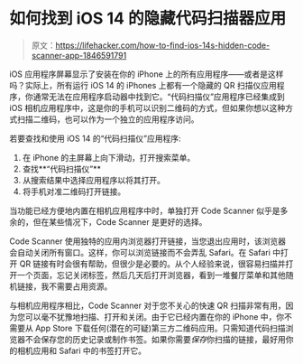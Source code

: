 # 如何找到 iOS 14 的隐藏代码扫描器应用

> 原文：<https://lifehacker.com/how-to-find-ios-14s-hidden-code-scanner-app-1846591791>

iOS 应用程序屏幕显示了安装在你的 iPhone 上的所有应用程序——或者是这样吗？实际上，所有运行 iOS 14 的 iPhones 上都有一个隐藏的 QR 扫描仪应用程序，你通常无法在应用程序启动器中找到它。“代码扫描仪”应用程序已经集成到 iOS 相机应用程序中，这是你的手机可以识别二维码的方式，但如果你想以这种方式扫描二维码，也可以作为一个独立的应用程序访问。



若要查找和使用 iOS 14 的“代码扫描仪”应用程序:

1.  在 iPhone 的主屏幕上向下滑动，打开搜索菜单。
2.  查找**“代码扫描仪”**
3.  从搜索结果中选择应用程序以将其打开。
4.  将手机对准二维码打开链接。

当功能已经方便地内置在相机应用程序中时，单独打开 Code Scanner 似乎是多余的，但在某些情况下，Code Scanner 是更好的选择。

Code Scanner 使用独特的应用内浏览器打开链接，当您退出应用时，该浏览器会自动关闭所有窗口。这样，你可以浏览链接而不会弄乱 Safari。在 Safari 中打开 QR 链接有时会很有帮助，但很少是必要的。从个人经验来说，很容易扫描并打开一个页面，忘记关闭标签，然后几天后打开浏览器，看到一堆餐厅菜单和其他随机链接，我不需要占用资源。

与相机应用程序相比，Code Scanner 对于您不关心的快速 QR 扫描非常有用，因为您可以毫不犹豫地扫描、打开和关闭。由于它已经内置在你的 iPhone 中，你不需要从 App Store 下载任何(潜在的可疑)第三方二维码应用。只需知道代码扫描浏览器不会保存您的历史记录或制作书签。如果你需要*保存*你扫描的链接，最好用你的相机应用和 Safari 中的书签打开它。